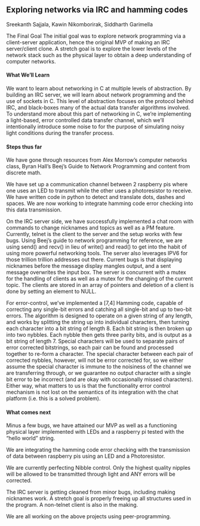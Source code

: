 ## Exploring networks via IRC and hamming codes

Sreekanth Sajjala, Kawin Nikomborirak, Siddharth Garimella




The Final Goal
The initial goal was to explore network programming via a client-server application, hence the original MVP of making an IRC server/client clone. A stretch goal is to explore the lower levels of the network stack such as the physical layer to obtain a deep understanding of computer networks.

#### What We’ll Learn


We want to learn about networking in C at multiple levels of abstraction. By building an IRC server, we will learn about network programming and the use of sockets in C. This level of abstraction focuses on the protocol behind IRC, and black-boxes many of the actual data transfer algorithms involved. To understand more about this part of networking in C, we’re implementing a light-based, error controlled data transfer channel, which we’ll intentionally introduce some noise to for the purpose of simulating noisy light conditions during the transfer process.


#### Steps thus far


We have gone through resources from Alex Morrow’s computer networks class, Byran Hall’s Beej’s Guide to Network Programming and content from discrete math. 


We have set up a communication channel between 2 raspberry pis where one uses an LED to transmit while the other uses a photoresistor to receive. We have written code in python to detect and translate dots, dashes and spaces. We are now working to integrate hamming code error checking into this data transmission.


On the IRC server side, we have successfully implemented a chat room with commands to change nicknames and topics as well as a PM feature. Currently, telnet is the client to the server and the setup works with few bugs. Using Beej’s guide to network programming for reference, we are using send() and recv() in lieu of write() and read() to get into the habit of using more powerful networking tools. The server also leverages IPV6 for those trillion trillion addresses out there. Current bugs is that displaying nicknames before the message display mangles output, and a sent message overwrites the input box. The server is concurrent with a mutex for the handling of clients as well as a mutex for the changing of the current topic. The clients are stored in an array of pointers and deletion of a client is done by setting an element to NULL.


For error-control, we’ve implemented a [7,4] Hamming code, capable of correcting any single-bit errors and catching all single-bit and up to two-bit errors. The algorithm is designed to operate on a given string of any length, and works by splitting the string up into individual characters, then turning each character into a bit string of length 8. Each bit string is then broken up into two nybbles. Each nybble then gets three parity bits, and is output as a bit string of length 7. Special characters will be used to separate pairs of error corrected bitstrings, so each pair can be found and processed together to re-form a character. The special character between each pair of corrected nybbles, however, will not be error corrected for, so we either assume the special character is immune to the noisiness of the channel we are transferring through, or we guarantee no output character with a single bit error to be incorrect (and are okay with occasionally missed characters). Either way, what matters to us is that the functionality error control mechanism is not lost on the semantics of its integration with the chat platform (i.e. this is a solved problem).
 
#### What comes next

Minus a few bugs, we have attained our MVP as well as a functioning physical layer implemented with LEDs and a raspberry pi tested with the “hello world” string.

We are integrating the hamming code error checking with the transmission of data between raspberry pis using an LED and a Photoresistor.


We are currently perfecting Nibble control. Only the highest quality nipples will be allowed to be transmitted through light and ANY errors will be corrected.


The IRC server is getting cleaned from minor bugs, including making nicknames work. A stretch goal is properly freeing up all structures used in the program. A non-telnet client is also in the making.


We are all working on the above projects using peer-programming.

